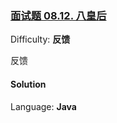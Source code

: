 ### [面试题 08.12\. 八皇后](https://leetcode-cn.com/problems/eight-queens-lcci/)

Difficulty: **反馈**

反馈

#### Solution

Language: **Java**

```java
​
```